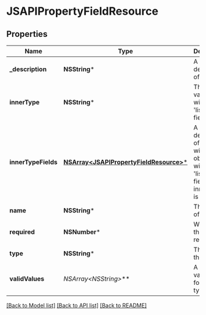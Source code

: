 # JSAPIPropertyFieldResource

## Properties
Name | Type | Description | Notes
------------ | ------------- | ------------- | -------------
**_description** | **NSString*** | A description of the field | [optional] 
**innerType** | **NSString*** | The type of values within a &#39;list&#39; type field | [optional] 
**innerTypeFields** | [**NSArray&lt;JSAPIPropertyFieldResource&gt;***](JSAPIPropertyFieldResource.md) | A description of fields within objects within a &#39;list&#39; type field, when inner_type is &#39;object&#39; | [optional] 
**name** | **NSString*** | The name of the field | [optional] 
**required** | **NSNumber*** | Whether the field is required | [optional] 
**type** | **NSString*** | The type of the field | [optional] 
**validValues** | **NSArray&lt;NSString*&gt;*** | A list of valid values for &#39;enum&#39; type fields | [optional] 

[[Back to Model list]](../README.md#documentation-for-models) [[Back to API list]](../README.md#documentation-for-api-endpoints) [[Back to README]](../README.md)


